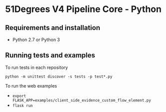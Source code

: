 # 51Degrees V4 Pipeline Core - Python

## Requirements and installation

* Python 2.7 or Python 3

## Running tests and examples

To run tests in each repository

`python -m unittest discover -s tests -p test*.py`

To run the web examples 
* `export FLASK_APP=examples/client_side_evidence_custom_flow_element.py`
* `flask run`
